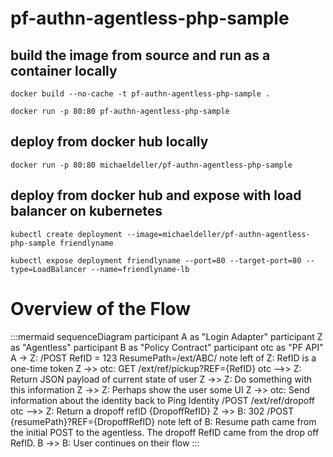 # pf-authn-agentless-php-sample

## build the image from source and run as a container locally

``docker build --no-cache -t pf-authn-agentless-php-sample .``

``docker run -p 80:80 pf-authn-agentless-php-sample``

## deploy from docker hub locally

``docker run -p 80:80 michaeldeller/pf-authn-agentless-php-sample``

## deploy from docker hub and expose with load balancer on kubernetes

``kubectl create deployment --image=michaeldeller/pf-authn-agentless-php-sample friendlyname``

``kubectl expose deployment friendlyname --port=80 --target-port=80 --type=LoadBalancer --name=friendlyname-lb``

# Overview of the Flow
:::mermaid
sequenceDiagram
    participant A as "Login Adapter"
    participant Z as "Agentless"
    participant B as "Policy Contract"
    participant otc as "PF API"
    A -> Z: /POST RefID = 123 ResumePath=/ext/ABC/
    note left of Z: RefID is a one-time token
    Z ->> otc: GET /ext/ref/pickup?REF={RefID}
    otc -->> Z: Return JSON payload of current state of user
    Z ->> Z: Do something with this information
    Z ->> Z: Perhaps show the user some UI
    Z ->> otc: Send information about the identity back to Ping Identity /POST /ext/ref/dropoff
    otc -->> Z: Return a dropoff refID {DropoffRefID}
    Z ->> B: 302 /POST {resumePath}?REF={DropoffRefID} 
    note left of B: Resume path came from the initial POST to the agentless. The dropoff RefID came from the drop off RefID.
B ->> B: User continues on their flow
:::
